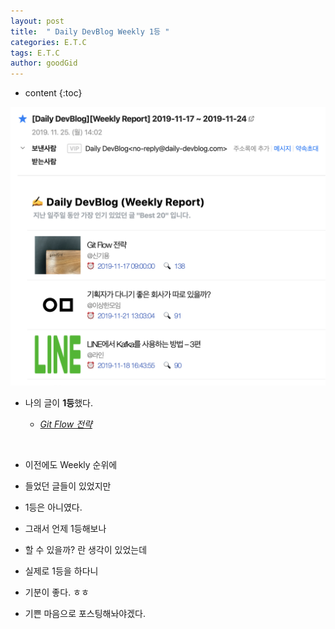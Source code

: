 ```yaml
---
layout: post
title:  " Daily DevBlog Weekly 1등 "
categories: E.T.C
tags: E.T.C
author: goodGid
---
```

* content
{:toc}

![](/assets/img/posts/Daily-Dev-Blog-Weekly_1.png)

* 나의 글이 **1등**했다.

    - *[Git Flow 전략]({{site.url}}/Git-Flow)*

<br>

* 이전에도 Weekly 순위에 

* 들었던 글들이 있었지만

* 1등은 아니였다.

* 그래서 언제 1등해보나

* 할 수 있을까? 란 생각이 있었는데

* 실제로 1등을 하다니 

* 기분이 좋다. ㅎㅎ 

* 기쁜 마음으로 포스팅해놔야겠다.